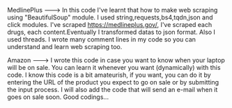 MedlinePlus ---> 
In this code I've learnt that how to make web scraping using "BeautifulSoup" module.
I used string,requests,bs4,tqdn,json and click modules.
I've scraped https://medlineplus.gov/, I've scraped each drugs, each content.Eventually I transformed datas to json format.
Also I used threads.
I wrote many comment lines in my code so you can understand and learn web scraping too.

Amazon ---> I wrote this code in case you want to know when your laptop will be on sale. You can learn it whenever you want (dynamically) with this code. I know this code is a bit amateurish, if you want, you can do it by entering the URL of the product you expect to go on sale or by submitting the input process. I will also add the code that will send an e-mail when it goes on sale soon.
Good codings...

